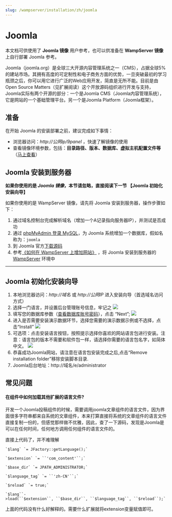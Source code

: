 ```yaml
---
slug: /wampserver/installation/zh/joomla
---
```


# Joomla

本文档可供使用了 **Joomla 镜像** 用户参考，也可以供准备在 **WampServer 镜像** 上自行部署 Joomla 参考。

Joomla（joomla.org）是全球三大开源内容管理系统之一（CMS），占据全球5%的建站市场。其拥有高度的可定制性和电子商务方面的优势，一旦突破最初的学习瓶颈之后，你可以用它进行广泛的Web应用开发，简直是无所不能。目前是由Open Source Matters（见扩展阅读）这个开放源码组织进行开发与支持，Joomla实际有两个开源的部分：一个是Joomla CMS（Joomla内容管理系统），它是网站的一个基础管理平台。另一个是Joomla Platform（Joomla框架）。

## 准备

在开始 Joomla 的安装部署之前，建议完成如下事情：

* 浏览器访问：*http://公网ip/9panel* ，快速了解镜像的使用
* 查看镜像环境参数，包括：**目录路径、版本、数据库、虚拟主机配置文件等** （[马上查看](https://support.websoft9.com/docs/wampserver/zh/stack-components.html)）

## Joomla 安装到服务器

**如果你使用的是 *Joomla 镜像*，本节请忽略，直接阅读下一节 【Joomla 初始化安装向导】**

如果你使用的是 WampServer 镜像，请先将 Joomla 安装到服务器，操作步骤如下：

1. 通过域名控制台完成解析域名（增加一个A记录指向服务器IP），并测试是否成功
2. 通过 [phpMyAdmin 登录 MySQL](https://support.websoft9.com/docs/wampserver/zh/admin-mysql.html)，为 Joomla 系统增加一个数据库，假如名称为：`joomla`
3. 到 Joomla 官方[下载源码](https://downloads.joomla.org/)
4. 参考[《如何在 WampServer 上增加网站》](https://support.websoft9.com/docs/wampserver/zh/solution-deployment.html#安装第二个网站) ，将 Joomla 安装到服务器的 [WampServer](https://support.websoft9.com/docs/wampserver/zh/) 环境中

---

## Joomla 初始化安装向导

1. 本地浏览器访问：*http://域名* 或 *http://公网IP* 进入安装向导（首选域名访问方式）
2. 选择一门语言，并设置后台管理账号信息，牢记之
   ![](https://libs.websoft9.com/Websoft9/DocsPicture/en/joomla/jm01.png)
3. 填写您的数据库参数（[查看数据库账号密码](https://support.websoft9.com/docs/wampserver/zh/stack-accounts.html)），点击 “Next”;
   ![](https://libs.websoft9.com/Websoft9/DocsPicture/en/joomla/jm02.png)
4. 进入是否需要安装演示数据环节，选择您需要的演示数据示例或不选择，点击“Install”
   ![](https://libs.websoft9.com/Websoft9/DocsPicture/en/joomla/jm03.png)
5. 可选项：点击安装语言按钮，按照提示选择你喜欢的网站语言包进行安装。注意：语言包的版本不需要和软件包一样，请选择你需要的语言包名字，如简体中文。
   ![](https://libs.websoft9.com/Websoft9/DocsPicture/en/joomla/jm04.png)
6. 恭喜成功Joomla网站，请注意在语言包安装完成之后,点击“Remove installation folder”移除安装脚本目录.
7. Joomla后台地址：http://域名/e/administrator

## 常见问题

#### 在组件中如何加载其他扩展的语言文件?

开发一个Joomla投稿组件的时候，需要调用joomla文章组件的语言文件，因为界面很多字符串都来自系统的文章组件，本来打算直接将系统的文章组件的语言文件直接复制一份的，但感觉那样做不优雅，因此，查了一下源码，发现是Joomla是可以在任何时间，任何地方调用任何组件的语言文件的。

直接上代码了，并不难理解

~~~
`$lang` `= JFactory::getLanguage();`

`$extension` `= ``'com_content'``;`

`$base_dir` `= JPATH_ADMINISTRATOR;`

`$language_tag` `= ``'zh-CN'``;`

`$reload` `= true;`

`$lang``->load(``$extension``, ``$base_dir``, ``$language_tag``, ``$reload``);`
~~~

上面的代码没有什么好解释的。需要什么扩展就将extension变量赋值即可。